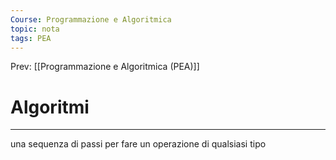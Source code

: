 ```yaml
---
Course: Programmazione e Algoritmica
topic: nota
tags: PEA
---
```


Prev: [[Programmazione e Algoritmica (PEA)]]

# Algoritmi
---

una sequenza di passi per fare un operazione di qualsiasi tipo 

